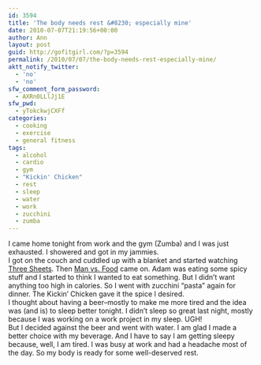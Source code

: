 ```yaml
---
id: 3594
title: 'The body needs rest &#8230; especially mine'
date: 2010-07-07T21:19:56+00:00
author: Ann
layout: post
guid: http://gofitgirl.com/?p=3594
permalink: /2010/07/07/the-body-needs-rest-especially-mine/
aktt_notify_twitter:
  - 'no'
  - 'no'
sfw_comment_form_password:
  - AXRn0LLlJj1E
sfw_pwd:
  - yTokckwjCXFf
categories:
  - cooking
  - exercise
  - general fitness
tags:
  - alcohol
  - cardio
  - gym
  - "Kickin' Chicken"
  - rest
  - sleep
  - water
  - work
  - zucchini
  - zumba
---
```

I came home tonight from work and the gym (Zumba) and I was just exhausted. I showered and got in my jammies.  
I got on the couch and cuddled up with a blanket and started watching [Three Sheets](http://www.nytimes.com/2008/08/23/health/22recipehealth.html). Then [Man vs. Food](http://www.travelchannel.com/TV_Shows/Man_V_Food) came on. Adam was eating some spicy stuff and I started to think I wanted to eat something. But I didn&#8217;t want anything too high in calories. So I went with zucchini &#8220;pasta&#8221; again for dinner. The Kickin&#8217; Chicken gave it the spice I desired.  
I thought about having a beer&#8211;mostly to make me more tired and the idea was (and is) to sleep better tonight. I didn&#8217;t sleep so great last night, mostly because I was working on a work project in my sleep. UGH!  
But I decided against the beer and went with water. I am glad I made a better choice with my beverage. And I have to say I am getting sleepy because, well, I am tired. I was busy at work and had a headache most of the day. So my body is ready for some well-deserved rest.